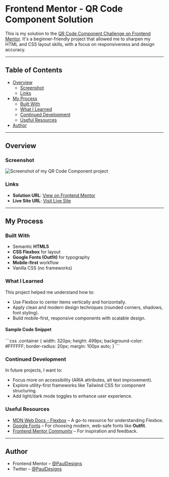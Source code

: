 # Frontend Mentor - QR Code Component Solution

This is my solution to the [QR Code Component Challenge on Frontend Mentor](https://www.frontendmentor.io/challenges/qr-code-component-iux_sIO_H). It's a beginner-friendly project that allowed me to sharpen my HTML and CSS layout skills, with a focus on responsiveness and design accuracy.

---

## Table of Contents

- [Overview](#overview)
  - [Screenshot](#screenshot)
  - [Links](#links)
- [My Process](#my-process)
  - [Built With](#built-with)
  - [What I Learned](#what-i-learned)
  - [Continued Development](#continued-development)
  - [Useful Resources](#useful-resources)
- [Author](#author)

---

## Overview

### Screenshot

![Screenshot of my QR Code Component project](./screenshot.jpg)

### Links

- **Solution URL**: [View on Frontend Mentor](https://www.frontendmentor.io/solutions/your-solution-url)
- **Live Site URL**: [Visit Live Site](https://your-live-site-url.com)

---

## My Process

### Built With

- Semantic **HTML5**
- **CSS Flexbox** for layout
- **Google Fonts (Outfit)** for typography
- **Mobile-first** workflow
- Vanilla CSS (no frameworks)

### What I Learned

This project helped me understand how to:

- Use Flexbox to center items vertically and horizontally.
- Apply clean and modern design techniques (rounded corners, shadows, font styling).
- Build mobile-first, responsive components with scalable design.

#### Sample Code Snippet

\`\`\`css
.container {
  width: 320px;
  height: 499px;
  background-color: #FFFFFF;
  border-radius: 20px;
  margin: 100px auto;
}
\`\`\`

### Continued Development

In future projects, I want to:

- Focus more on accessibility (ARIA attributes, alt text improvement).
- Explore utility-first frameworks like Tailwind CSS for component structuring.
- Add light/dark mode toggles to enhance user experience.

### Useful Resources

- [MDN Web Docs - Flexbox](https://developer.mozilla.org/en-US/docs/Web/CSS/CSS_Flexible_Box_Layout/Basic_Concepts_of_Flexbox) – A go-to resource for understanding Flexbox.
- [Google Fonts](https://fonts.google.com/) – For choosing modern, web-safe fonts like **Outfit**.
- [Frontend Mentor Community](https://www.frontendmentor.io/community) – For inspiration and feedback.

---

## Author

- Frontend Mentor – [@PaulDesigns](https://www.frontendmentor.io/profile/PaulDesigns)
- Twitter – [@PaulDesigns](https://www.twitter.com/PaulDesigns)
